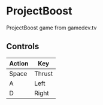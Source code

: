 # ProjectBoost
ProjectBoost game from gamedev.tv

## Controls
|Action|Key|
|-|-|
|Space | Thrust|
|A | Left|
|D | Right|
